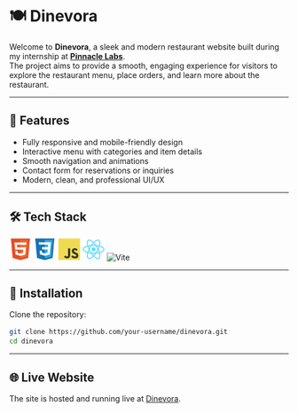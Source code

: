 # 🍽️ Dinevora

Welcome to **Dinevora**, a sleek and modern restaurant website built during my internship at **[Pinnacle Labs](https://pinnaclelabs.tech/)**.  
The project aims to provide a smooth, engaging experience for visitors to explore the restaurant menu, place orders, and learn more about the restaurant.

---

## 🌟 Features

- Fully responsive and mobile-friendly design  
- Interactive menu with categories and item details  
- Smooth navigation and animations  
- Contact form for reservations or inquiries  
- Modern, clean, and professional UI/UX  

---

## 🛠️ Tech Stack

<p align="left">
  <img src="https://raw.githubusercontent.com/devicons/devicon/master/icons/html5/html5-original.svg" alt="HTML5" width="40" height="40"/>
  <img src="https://raw.githubusercontent.com/devicons/devicon/master/icons/css3/css3-original.svg" alt="CSS3" width="40" height="40"/>
  <img src="https://raw.githubusercontent.com/devicons/devicon/master/icons/javascript/javascript-original.svg" alt="JavaScript" width="40" height="40"/>
  <img src="https://raw.githubusercontent.com/devicons/devicon/master/icons/react/react-original.svg" alt="React" width="40" height="40"/>
  <img src="https://vitejs.dev/logo.svg" alt="Vite" width="40" height="40"/>
</p>

---

## 🚀 Installation

Clone the repository:

```bash
git clone https://github.com/your-username/dinevora.git
cd dinevora
```
---

## 🌐 Live Website

The site is hosted and running live at [Dinevora](https://dinevora-alpha.vercel.app/).
